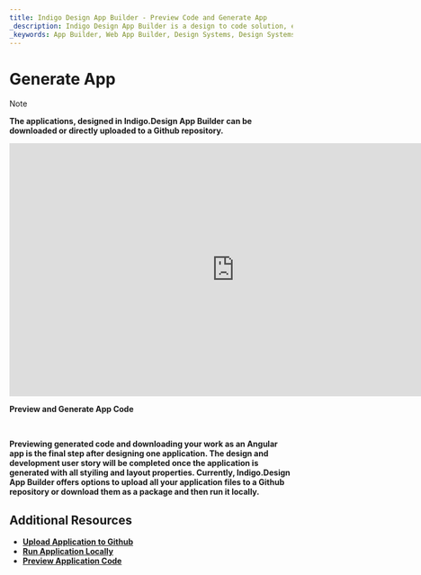 ```yaml
---
title: Indigo Design App Builder - Preview Code and Generate App
_description: Indigo Design App Builder is a design to code solution, enabling design and development teams to quickly and easily design and build real web applications.
_keywords: App Builder, Web App Builder, Design Systems, Design Systems UX, UI kit, Sketch, Ignite UI for Angular, Sketch to Angular, Angular, Angular Design System, Export code from Sketch, Design Kits for Angular, Sketch UI kits
---
```

# Generate App

> [!NOTE]
><b>The applications, designed in Indigo.Design App Builder can be downloaded or directly uploaded to a Github repository. 

<section class="feature__container">
    <div class="feature">
        <div class="feature__image">
            <iframe width="800" height="450" src="https://www.youtube.com/embed/zxT-nIXKn7I" frameborder="0" allowfullscreen></iframe>
            <p>Preview and Generate App Code</p>
            <br>
        </div>
    </div>
</section>

Previewing generated code and downloading your work as an Angular app is the final step after designing one application. The design and development user story will be completed once the application is generated with all styiling and layout properties. Currently, Indigo.Design App Builder offers options to upload all your application files to a Github repository or download them as a package and then run it locally. 

## Additional Resources

<div class="divider--half"></div>

* [Upload Application to Github](upload-application-to-github.md)
* [Run Application Locally](run-application-locally.md)
* [Preview Application Code](../../appbuilder/preview-code.md)